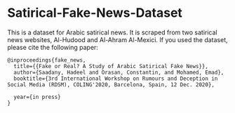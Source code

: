 # Satirical-Fake-News-Dataset

This is a dataset for Arabic satirical news. It is scraped from two satirical news websites, Al-Hudood and Al-Ahram Al-Mexici. If you used the dataset, please cite the following paper:




    @inproceedings{fake_news,
      title={{Fake or Real? A Study of Arabic Satirical Fake News}},
      author={Saadany, Hadeel and Orasan, Constantin, and Mohamed, Emad},
      booktitle={3rd International Workshop on Rumours and Deception in Social Media (RDSM), COLING'2020, Barcelona, Spain, 12 Dec. 2020},

      year={in press}
    }
